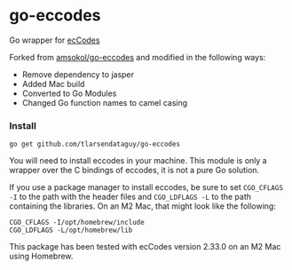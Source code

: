 # go-eccodes
Go wrapper for [ecCodes](https://confluence.ecmwf.int/display/ECC)

Forked from [amsokol/go-eccodes](https://github.com/amsokol/go-eccodes) and modified in the following ways:

- Remove dependency to jasper
- Added Mac build
- Converted to Go Modules
- Changed Go function names to camel casing

### Install

`go get github.com/tlarsendataguy/go-eccodes`

You will need to install eccodes in your machine. This module is only a wrapper over the C bindings of eccodes, it is not a pure Go solution.

If you use a package manager to install eccodes, be sure to set `CGO_CFLAGS -I` to the path with the header files and `CGO_LDFLAGS -L` to the path containing the libraries. On an M2 Mac, that might look like the following:
```
CGO_CFLAGS -I/opt/homebrew/include
CGO_LDFLAGS -L/opt/homebrew/lib
```

This package has been tested with ecCodes version 2.33.0 on an M2 Mac using Homebrew.
